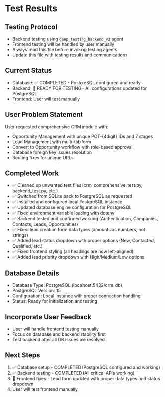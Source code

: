 # Test Results

## Testing Protocol
- Backend testing using `deep_testing_backend_v2` agent
- Frontend testing will be handled by user manually
- Always read this file before invoking testing agents
- Update this file with testing results and communications

## Current Status
- Database: ✅ COMPLETED - PostgreSQL configured and ready
- Backend: 🔄 READY FOR TESTING - All configurations updated for PostgreSQL
- Frontend: User will test manually

## User Problem Statement
User requested comprehensive CRM module with:
- Opportunity Management with unique POT-{4digit} IDs and 7 stages
- Lead Management with multi-tab form
- Convert to Opportunity workflow with role-based approval
- Database foreign key issues resolution
- Routing fixes for unique URLs

## Completed Work
- ✅ Cleaned up unwanted test files (crm_comprehensive_test.py, backend_test.py, etc.)
- ✅ Switched from SQLite back to PostgreSQL as requested  
- ✅ Installed and configured local PostgreSQL instance
- ✅ Updated database engine configuration for PostgreSQL
- ✅ Fixed environment variable loading with dotenv
- ✅ Backend tested and confirmed working (Authentication, Companies, Contacts, Leads, Opportunities)
- ✅ Fixed lead creation form data types (amounts as numbers, not strings)
- ✅ Added lead status dropdown with proper options (New, Contacted, Qualified, etc.)
- ✅ Fixed frontend styling (all headings are now left-aligned)
- ✅ Added lead priority dropdown with High/Medium/Low options

## Database Details
- Database Type: PostgreSQL (localhost:5432/crm_db)
- PostgreSQL Version: 15
- Configuration: Local instance with proper connection handling
- Status: Ready for initialization and testing

## Incorporate User Feedback
- User will handle frontend testing manually
- Focus on database and backend stability first
- Test backend after all DB issues are resolved

## Next Steps
1. ✅ Database setup - COMPLETED (PostgreSQL configured and working)
2. ✅ Backend testing - COMPLETED (All critical APIs working)
3. 🔄 Frontend fixes - Lead form updated with proper data types and status dropdown
4. User will test frontend manually